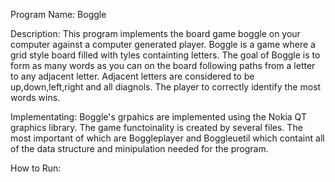 Program Name: Boggle

Description: This program implements the board game boggle on your computer against a computer generated player.
             Boggle is a game where a grid style board filled with tyles containting letters. The goal of 
             Boggle is to form as many words as you can on the board following paths from a letter to any
             adjacent letter. Adjacent letters are considered to be up,down,left,right and all diagnols. The
             player to correctly identify the most words wins.

Implementating: Boggle's grpahics are implemented using the Nokia QT graphics library. The game functoinality
                is created by several files. The most important of which are Boggleplayer and Boggleuetil which
                containt all of the data structure and minipulation needed for the program.

How to Run:
